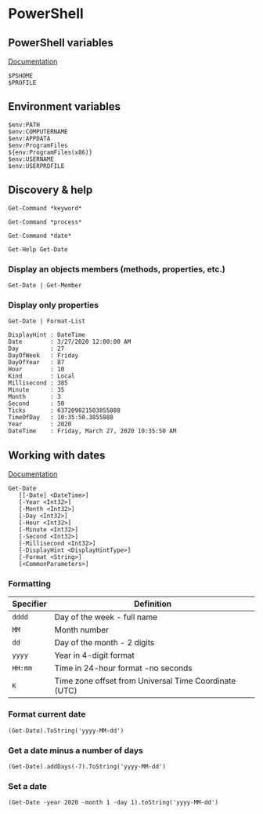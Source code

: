 # PowerShell

## PowerShell variables
[Documentation](https://docs.microsoft.com/en-us/powershell/module/microsoft.powershell.core/about/about_profiles?view=powershell-7)

```
$PSHOME
$PROFILE
```

## Environment variables
```
$env:PATH
$env:COMPUTERNAME
$env:APPDATA
$env:ProgramFiles
${env:ProgramFiles(x86)}
$env:USERNAME
$env:USERPROFILE
```

## Discovery & help

```
Get-Command *keyword*

Get-Command *process*

Get-Command *date*
```

```
Get-Help Get-Date
```

### Display an objects members (methods, properties, etc.)

```
Get-Date | Get-Member

```

### Display only properties 

```
Get-Date | Format-List

DisplayHint : DateTime
Date        : 3/27/2020 12:00:00 AM
Day         : 27
DayOfWeek   : Friday
DayOfYear   : 87
Hour        : 10
Kind        : Local
Millisecond : 385
Minute      : 35
Month       : 3
Second      : 50
Ticks       : 637209021503855888
TimeOfDay   : 10:35:50.3855888
Year        : 2020
DateTime    : Friday, March 27, 2020 10:35:50 AM
```

## Working with dates

[Documentation](https://docs.microsoft.com/en-us/powershell/module/microsoft.powershell.utility/get-date?view=powershell-7)

```
Get-Date
   [[-Date] <DateTime>]
   [-Year <Int32>]
   [-Month <Int32>]
   [-Day <Int32>]
   [-Hour <Int32>]
   [-Minute <Int32>]
   [-Second <Int32>]
   [-Millisecond <Int32>]
   [-DisplayHint <DisplayHintType>]
   [-Format <String>]
   [<CommonParameters>]

```

### Formatting

| Specifier | Definition                                            |
| --------- | ----------------------------------------------------- |
| `dddd`    | Day of the week - full name                           |
| `MM`      | Month number                                          |
| `dd`      | Day of the month - 2 digits                           |
| `yyyy`    | Year in 4-digit format                                |
| `HH:mm`   | Time in 24-hour format -no seconds                    |
| `K`       | Time zone offset from Universal Time Coordinate (UTC) |


### Format current date

```
(Get-Date).ToString('yyyy-MM-dd') 
```

### Get a date minus a number of days

```
(Get-Date).addDays(-7).ToString('yyyy-MM-dd') 
```

### Set a date

```
(Get-Date -year 2020 -month 1 -day 1).toString('yyyy-MM-dd')
```